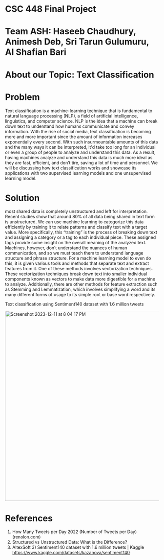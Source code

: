 # CSC 448 Final Project

# Team ASH: Haseeb Chaudhury, Animesh Deb, Sri Tarun Gulumuru, Al Shafian Bari 

# About our Topic: Text Classification

# Problem
Text classification is a machine-learning technique that is fundamental to natural language processing
(NLP), a field of artificial intelligence, linguistics, and computer science. NLP is the idea that a machine can
break down text to understand how humans communicate and convey information. With the rise of social media,
text classification is becoming more and more important since the amount of information increases exponentially
every second. With such insurmountable amounts of this data and the many ways it can be interpreted, it'd take too long for an
individual or even a group of people to analyze and understand this data. As a result, having machines analyze
and understand this data is much more ideal as they are fast, efficient, and don’t tire, saving a lot of time and
personnel. We will  be discussing how text classification works and showcase its applications with
two supervised learning models and one unsupervised learning model.

# Solution
most shared data is completely unstructured and left for interpretation.
Recent studies show that around 80% of all data being shared in text form is unstructured. We can
use machine learning to categorize this data efficiently by training it to relate patterns and classify
text with a target value. More specifically, this “training” is the process of breaking down text and
assigning a category or a tag to each individual piece. These assigned tags provide some insight on
the overall meaning of the analyzed text. Machines, however, don’t understand the nuances of human
communication, and so we must teach them to understand language structure and phrase structure. 
For a machine learning model to even do this, it is given various tools and methods that separate text and extract features from it.
One of these methods involves vectorization techniques. These vectorization techniques break down text into
smaller individual components known as vectors to make data more digestible for a machine to
analyze. Additionally, there are other methods for feature extraction such as Stemming and
Lemmatization, which involves simplifying a word and its many different forms of usage to its simple
root or base word respectively.



Text classification using  Sentiment140 dataset with 1.6 million tweets

<img width="621" alt="Screenshot 2023-12-11 at 8 04 17 PM" src="https://github.com/sritarung/csc448_final/assets/41488124/e2f8f1c3-c7ff-467e-8ac7-9e8116017ea6">

# References
1) How Many Tweets per Day 2022 (Number of Tweets per Day) (renolon.com)
2) Structured vs Unstructured Data: What is the Difference? 
3) AltexSoft 3) Sentiment140 dataset with 1.6 million tweets | Kaggle
https://www.kaggle.com/datasets/kazanova/sentiment140


